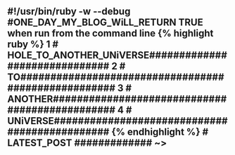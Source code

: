 ## #!/usr/bin/ruby -w --debug #ONE_DAY_MY_BLOG_WiLL_RETURN TRUE when run from the command line {% highlight ruby %} 1 # HOLE_TO_ANOTHER_UNiVERSE############################## 2 # TO#################################################### 3 # ANOTHER############################################### 4 # UNiVERSE############################################## {% endhighlight %} # LATEST_POST ############# ~> 
